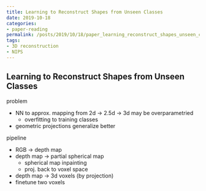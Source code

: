 ```yaml
---
title: Learning to Reconstruct Shapes from Unseen Classes
date: 2019-10-18
categories:
- paper-reading
permalink: /posts/2019/10/18/paper_learning_reconstruct_shapes_unseen_classes/
tags:
- 3D reconstruction
- NIPS
---
```


## Learning to Reconstruct Shapes from Unseen Classes

problem
- NN to approx. mapping from 2d -> 2.5d -> 3d may be overparametried
    - overfitting to training classes
- geometric projections generalize better

pipeline
- RGB -> depth map
- depth map -> partial spherical map
    - spherical map inpainting
    - proj. back to voxel space
- depth map -> 3d voxels (by projection)
- finetune two voxels
